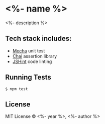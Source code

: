 # <%- name %>

<%- description %>

## Tech stack includes:

* [Mocha](http://mochajs.org/) unit test
* [Chai](http://chaijs.com/) assertion library
* [JSHint](http://jshint.com/about/) code linting

## Running Tests

`$ npm test`

## License

MIT License © <%- year %>, <%- author %>
